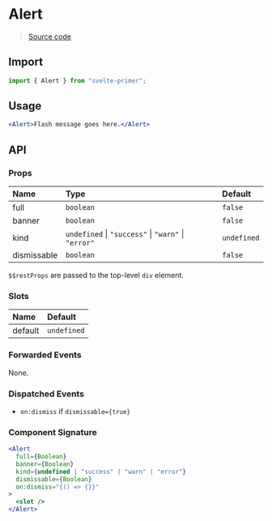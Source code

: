 # Alert

> [Source code](../src/Alert.svelte)

## Import

```js
import { Alert } from "svelte-primer";
```

## Usage

```jsx
<Alert>Flash message goes here.</Alert>
```

## API

### Props

| Name        | Type                                                            | Default     |
| :---------- | :-------------------------------------------------------------- | :---------- |
| full        | `boolean`                                                       | `false`     |
| banner      | `boolean`                                                       | `false`     |
| kind        | `undefined` &#124; `"success"` &#124; `"warn"` &#124; `"error"` | `undefined` |
| dismissable | `boolean`                                                       | `false`     |

`$$restProps` are passed to the top-level `div` element.

### Slots

| Name    | Default     |
| :------ | :---------- |
| default | `undefined` |

### Forwarded Events

None.

### Dispatched Events

- `on:dismiss` if `dismissable={true}`

### Component Signature

```jsx
<Alert
  full={Boolean}
  banner={Boolean}
  kind={undefined | "success" | "warn" | "error"}
  dismissable={Boolean}
  on:dismiss="{() => {}}"
>
  <slot />
</Alert>
```

